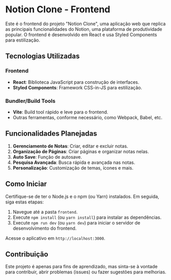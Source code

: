 # Notion Clone - Frontend

Este é o frontend do projeto "Notion Clone", uma aplicação web que replica as principais funcionalidades do Notion, uma plataforma de produtividade popular. O frontend é desenvolvido em React e usa Styled Components para estilização.

## Tecnologias Utilizadas

### Frontend

- **React**: Biblioteca JavaScript para construção de interfaces.
- **Styled Components**: Framework CSS-in-JS para estilização.

### Bundler/Build Tools

- **Vite**: Build tool rápido e leve para o frontend.
- Outras ferramentas, conforme necessário, como Webpack, Babel, etc.

## Funcionalidades Planejadas

1. **Gerenciamento de Notas**: Criar, editar e excluir notas.
2. **Organização de Páginas**: Criar páginas e organizar notas nelas.
3. **Auto Save**: Função de autosave.
4. **Pesquisa Avançada**: Busca rápida e avançada nas notas.
5. **Personalização**: Customização de temas, ícones e mais.

## Como Iniciar

Certifique-se de ter o Node.js e o npm (ou Yarn) instalados. Em seguida, siga estas etapas:

1. Navegue até a pasta `frontend`.
2. Execute `npm install` (ou `yarn install`) para instalar as dependências.
3. Execute `npm run dev` (ou `yarn dev`) para iniciar o servidor de desenvolvimento do frontend.

Acesse o aplicativo em `http://localhost:3000`.

## Contribuição

Este projeto é apenas para fins de aprendizado, mas sinta-se à vontade para contribuir, abrir problemas (issues) ou fazer sugestões para melhorias.